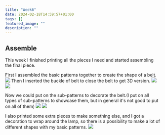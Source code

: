 ```yaml
---
title: "Week6"
date: 2024-02-18T14:59:57+01:00
tags: []
featured_image: ""
description: ""
---
```

## Assemble

This week I finished printing all the pieces I need and started assembling the final piece.

First I assembled the basic patterns together to create the shape of a belt.
![](/week6/2d.png)
Then I inserted the buckle of belt to close the belt to get 3D version.
![](/week6/buckled.png)
![](/week6/3d.png)

Now we could put on the sub-patterns to decorate the belt.(I put on all types of sub-patterns to showcase them, but in general it's not good to put on all of them)
![](/week6/eye-shadow.png)
![](/week6/flower-shadow.png)


I also printed some extra pieces to make something else, and I got a decoration to wrap around the lamp, so there is a possibility to make a lot of different shapes with my basic patterns.
![](/week6/lamp.png)